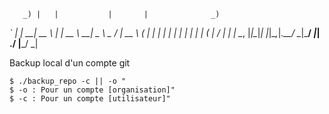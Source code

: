 

 

       _) |   |           |       |              _)      
  _` | | __| __ \  |   | __ \    __|  _ \   _  / | __ \ 
 (   | | |   | | | |   | |   |   |   (   |    /  | |   |
\__, |_|\__|_| |_|\__,_|_.__/   \__|\___/   ___|_| .__/ 
|___/                                             _|                                                                              

                                                            
Backup local d'un compte git

    $ ./backup_repo -c || -o "
    $ -o : Pour un compte [organisation]"
    $ -c : Pour un compte [utilisateur]"
